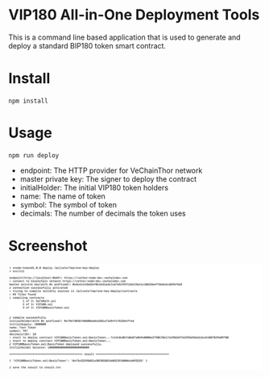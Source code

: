 VIP180 All-in-One Deployment Tools
====

This is a command line based application that is used to generate and deploy a standard BIP180 token smart contract.

# Install

	npm install

# Usage

	npm run deploy


+ endpoint: The HTTP provider for VeChainThor network
+ master private key: The signer to deploy the contract
+ initialHolder: The initial VIP180 token holders
+ name: The name of token
+ symbol: The symbol of token
+ decimals: The number of decimals the token uses 

# Screenshot

![deploy](images/deploy.jpg)


